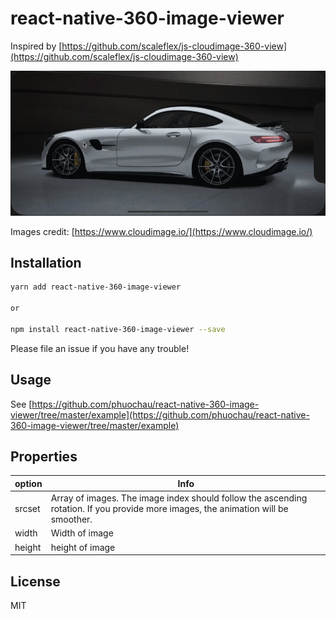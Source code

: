 react-native-360-image-viewer
===

Inspired by [https://github.com/scaleflex/js-cloudimage-360-view](https://github.com/scaleflex/js-cloudimage-360-view)

![Sample](example/example.gif)

Images credit: [https://www.cloudimage.io/](https://www.cloudimage.io/)

## Installation

```bash
yarn add react-native-360-image-viewer

or

npm install react-native-360-image-viewer --save
```

Please file an issue if you have any trouble!


## Usage

See [https://github.com/phuochau/react-native-360-image-viewer/tree/master/example](https://github.com/phuochau/react-native-360-image-viewer/tree/master/example)

## Properties
option | Info
------ | ----
srcset | Array of images. The image index should follow the ascending rotation. If you provide more images, the animation will be smoother. 
width | Width of image 
height | height of image 

## License

MIT
